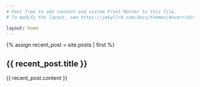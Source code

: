 ```yaml
---
# Feel free to add content and custom Front Matter to this file.
# To modify the layout, see https://jekyllrb.com/docs/themes/#overriding-theme-defaults

layout: home
---
```


{% assign recent_post = site.posts | first %}
<h2>{{ recent_post.title }}</h2>
<p>{{ recent_post.content }}</p>